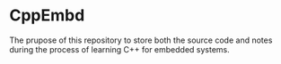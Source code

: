 # CppEmbd
The prupose of this repository to store both the source code and notes during the process of learning C++ for embedded systems.

